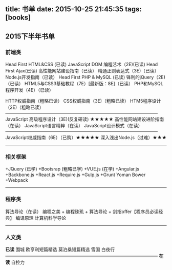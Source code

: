 title: 书单
date: 2015-10-25 21:45:35
tags: [books]
---
## 2015下半年书单

### 前端类
Head First HTML&CSS (已读)
JavaScript DOM 编程艺术（2E)(已读)
Head First Ajax(已读)
高性能网站建设指南（已读）
精通正则表达式（3E)（已读）
Node.js开发指南（已读）
Head First PHP & MySQL (已读)
锋利的jQuery（2E)（已读）
HTML5与CSS3基础教程（7E）[最新版：8E]（已读）
PHP和MySQL程序开发（4E）（已读）

HTTP权威指南（粗略已读）
CSS权威指南（3E)（粗略已读）
HTM5程序设计（2E)（粗略已读）
——————————————————————————————————
JavaScript 高级程序设计（3E)(反复研读) ★★★★★
高性能网站建设进阶指南（在读）
JavaScript语言精粹（在读）
JavaScript设计模式（在读）
——————————————————————————————————
JavaScript权威指南（6E）（已购）★★★★★
深入浅出Node.js（过难）★★★
***
### 相关框架
+JQuery (已学)
+Bootsrap (粗略已学)
+VUE.js (在学)
+Angular.js
+Backbone.js
+React.js
+Require.js
+Gulp.js
+Grunt Yoman Bower
+Webpack
***
### 程序类
算法导论（在读）
编程之美 + 编程珠玑 + 算法导论 + 剑指offer【程序员必读经典】
编译原理
计算机科学导论

***

### 人文类
**已读**
围城
欧亨利短篇精选
莫泊桑短篇精选
雪国
白夜行
——————————————————————————————————
**在读**
自控力



